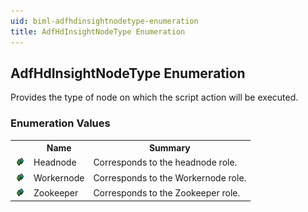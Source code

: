 ```yaml
---
uid: biml-adfhdinsightnodetype-enumeration
title: AdfHdInsightNodeType Enumeration
---
```


## AdfHdInsightNodeType Enumeration

<div class="LanguageSummary"><div class ="SummaryItem">Provides the type of node on which the script action will be executed.</div></div>
<div class="EnumValueGroup">

### Enumeration Values

<table id="EnumValue" class="MemberList"><tbody><tr><th class="MemberTypeIconColumnHeader">&nbsp;</th><th class="MemberNameColumnHeader">Name</th><th class="MemberSummaryColumnHeader">Summary</th></tr><tr class="cd0"><td align="center" class="MemberTypeIcon"><img src="enumValue.png"></img></td><td class="MemberName">Headnode</td><td class="MemberSummary"><div class ="SummaryItem">Corresponds to the headnode role.</div></td></tr><tr class="cd1"><td align="center" class="MemberTypeIcon"><img src="enumValue.png"></img></td><td class="MemberName">Workernode</td><td class="MemberSummary"><div class ="SummaryItem">Corresponds to the Workernode role.</div></td></tr><tr class="cd0"><td align="center" class="MemberTypeIcon"><img src="enumValue.png"></img></td><td class="MemberName">Zookeeper</td><td class="MemberSummary"><div class ="SummaryItem">Corresponds to the Zookeeper role.</div></td></tr></tbody></table>
</div>